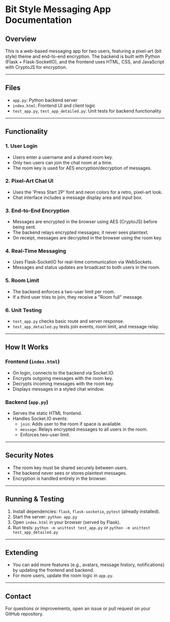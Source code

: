 # Bit Style Messaging App Documentation

## Overview
This is a web-based messaging app for two users, featuring a pixel-art (bit style) theme and end-to-end encryption. The backend is built with Python (Flask + Flask-SocketIO), and the frontend uses HTML, CSS, and JavaScript with CryptoJS for encryption.

---

## Files
- `app.py`: Python backend server
- `index.html`: Frontend UI and client logic
- `test_app.py`, `test_app_detailed.py`: Unit tests for backend functionality

---

## Functionality

### 1. User Login
- Users enter a username and a shared room key.
- Only two users can join the chat room at a time.
- The room key is used for AES encryption/decryption of messages.

### 2. Pixel-Art Chat UI
- Uses the 'Press Start 2P' font and neon colors for a retro, pixel-art look.
- Chat interface includes a message display area and input box.

### 3. End-to-End Encryption
- Messages are encrypted in the browser using AES (CryptoJS) before being sent.
- The backend relays encrypted messages; it never sees plaintext.
- On receipt, messages are decrypted in the browser using the room key.

### 4. Real-Time Messaging
- Uses Flask-SocketIO for real-time communication via WebSockets.
- Messages and status updates are broadcast to both users in the room.

### 5. Room Limit
- The backend enforces a two-user limit per room.
- If a third user tries to join, they receive a "Room full" message.

### 6. Unit Testing
- `test_app.py` checks basic route and server response.
- `test_app_detailed.py` tests join events, room limit, and message relay.

---

## How It Works

### Frontend (`index.html`)
- On login, connects to the backend via Socket.IO.
- Encrypts outgoing messages with the room key.
- Decrypts incoming messages with the room key.
- Displays messages in a styled chat window.

### Backend (`app.py`)
- Serves the static HTML frontend.
- Handles Socket.IO events:
  - `join`: Adds user to the room if space is available.
  - `message`: Relays encrypted messages to all users in the room.
  - Enforces two-user limit.

---

## Security Notes
- The room key must be shared securely between users.
- The backend never sees or stores plaintext messages.
- Encryption is handled entirely in the browser.

---

## Running & Testing
1. Install dependencies: `flask`, `flask-socketio`, `pytest` (already installed).
2. Start the server: `python app.py`
3. Open `index.html` in your browser (served by Flask).
4. Run tests: `python -m unittest test_app.py` or `python -m unittest test_app_detailed.py`

---

## Extending
- You can add more features (e.g., avatars, message history, notifications) by updating the frontend and backend.
- For more users, update the room logic in `app.py`.

---

## Contact
For questions or improvements, open an issue or pull request on your GitHub repository.
